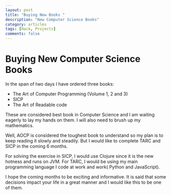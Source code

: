 ```yaml
---
layout: post
title: "Buying New Books "
description: "New Computer Science Books"
category: articles
tags: [Hack, Projects]
comments: false
---
```


# Buying New Computer Science Books

In the span of two days I have ordered three books:

- The Art of Computer Programming (Volume 1, 2 and 3)
- SICP
- The Art of Readable code

These are considered best book in Computer Science and I am waiting eagerly
to lay my hands on them. I will also need to brush up my mathematics. 

Well, AOCP is considered the toughest book to understand so my plan is
to keep reading it slowly and steadily. But I would like to complete
TARC and SICP in the coming 6 months.

For solving the exercise in SICP, I would use Clojure since it is the
new hotness and runs on JVM. For TARC, I would be using my main
programming language I code at work and work( Python and JavaScript).

I hope the coming months to be exciting and informative. It is said that
some decisions impact your life in a great manner and I would like this
to be one of them.

